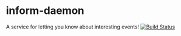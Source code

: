 inform-daemon
=============

A service for letting you know about interesting events! [![Build Status](https://travis-ci.org/LimpidTech/inform-daemon.png?branch=master)](https://travis-ci.org/LimpidTech/inform-daemon)

